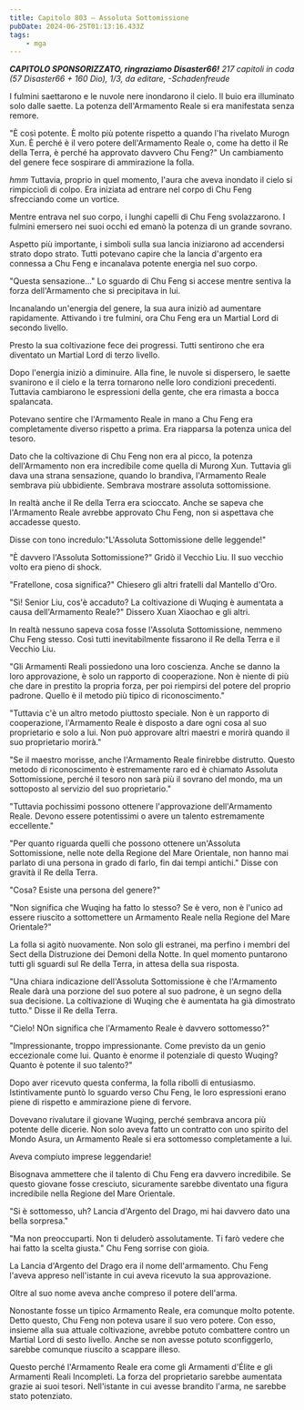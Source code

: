 ```yaml
---
title: Capitolo 803 – Assoluta Sottomissione
pubDate: 2024-06-25T01:13:16.433Z
tags:
    - mga
---
```



<em><strong>CAPITOLO SPONSORIZZATO, ringraziamo Disaster66!</strong>
217 capitoli in coda (57 Disaster66 + 160 Dio), 1/3,
da editare,
-Schadenfreude</em>


I fulmini saettarono e le nuvole nere inondarono il cielo. Il buio era illuminato solo dalle saette. La potenza dell'Armamento Reale si era manifestata senza remore.


"È così potente. È molto più potente rispetto a quando l'ha rivelato Murogn Xun. È perché è il vero potere dell'Armamento Reale o, come ha detto il Re della Terra, è perché ha approvato davvero Chu Feng?" Un cambiamento del genere fece sospirare di ammirazione la folla.


*hmm* Tuttavia, proprio in quel momento, l'aura che aveva inondato il cielo si rimpicciolì di colpo. Era iniziata ad entrare nel corpo di Chu Feng sfrecciando come un vortice.


Mentre entrava nel suo corpo, i lunghi capelli di Chu Feng svolazzarono. I fulmini emersero nei suoi occhi ed emanò la potenza di un grande sovrano.


Aspetto più importante, i simboli sulla sua lancia iniziarono ad accendersi strato dopo strato. Tutti potevano capire che la lancia d'argento era connessa a Chu Feng e incanalava potente energia nel suo corpo.


"Questa sensazione..." Lo sguardo di Chu Feng si accese mentre sentiva la forza dell'Armamento che si precipitava in lui.


Incanalando un'energia del genere, la sua aura iniziò ad aumentare rapidamente. Attivando i tre fulmini, ora Chu Feng era un Martial Lord di secondo livello.


Presto la sua coltivazione fece dei progressi. Tutti sentirono che era diventato un Martial Lord di terzo livello.


Dopo l'energia iniziò a diminuire. Alla fine, le nuvole si dispersero, le saette svanirono e il cielo e la terra tornarono nelle loro condizioni precedenti. Tuttavia cambiarono le espressioni della gente, che era rimasta a bocca spalancata.


Potevano sentire che l'Armamento Reale in mano a Chu Feng era completamente diverso rispetto a prima. Era riapparsa la potenza unica del tesoro.


Dato che la coltivazione di Chu Feng non era al picco, la potenza dell'Armamento non era incredibile come quella di Murong Xun. Tuttavia gli dava una strana sensazione, quando lo brandiva, l'Armamento Reale sembrava più ubbidiente. Sembrava mostrare assoluta sottomissione.


In realtà anche il Re della Terra era scioccato. Anche se sapeva che l'Armamento Reale avrebbe approvato Chu Feng, non si aspettava che accadesse questo.


Disse con tono incredulo:"L'Assoluta Sottomissione delle leggende!"


"È davvero l'Assoluta Sottomissione?" Gridò il Vecchio Liu. Il suo vecchio volto era pieno di shock.


"Fratellone, cosa significa?" Chiesero gli altri fratelli dal Mantello d'Oro.


"Sì! Senior Liu, cos'è accaduto? La coltivazione di Wuqing è aumentata a causa dell'Armamento Reale?" Dissero Xuan Xiaochao e gli altri.


In realtà nessuno sapeva cosa fosse l'Assoluta Sottomissione, nemmeno Chu Feng stesso. Così tutti inevitabilmente fissarono il Re della Terra e il Vecchio Liu.


"Gli Armamenti Reali possiedono una loro coscienza. Anche se danno la loro approvazione, è solo un rapporto di cooperazione. Non è niente di più che dare in prestito la propria forza, per poi riempirsi del potere del proprio padrone. Quello è il metodo più tipico di riconoscimento."


"Tuttavia c'è un altro metodo piuttosto speciale. Non è un rapporto di cooperazione, l'Armamento Reale è disposto a dare ogni cosa al suo proprietario e solo a lui. Non può approvare altri maestri e morirà quando il suo proprietario morirà."


"Se il maestro morisse, anche l'Armamento Reale finirebbe distrutto. Questo metodo di riconoscimento è estremamente raro ed è chiamato Assoluta Sottomissione, perché il tesoro non sarà più il sovrano del mondo, ma un sottoposto al servizio del suo proprietario."


"Tuttavia pochissimi possono ottenere l'approvazione dell'Armamento Reale. Devono essere potentissimi o avere un talento estremamente eccellente."


"Per quanto riguarda quelli che possono ottenere un'Assoluta Sottomissione, nelle note della Regione del Mare Orientale, non hanno mai parlato di una persona in grado di farlo, fin dai tempi antichi." Disse con gravità il Re della Terra.


"Cosa? Esiste una persona del genere?"


"Non significa che Wuqing ha fatto lo stesso? Se è vero, non è l'unico ad essere riuscito a sottomettere un Armamento Reale nella Regione del Mare Orientale?"


La folla si agitò nuovamente. Non solo gli estranei, ma perfino i membri del Sect della Distruzione dei Demoni della Notte. In quel momento puntarono tutti gli sguardi sul Re della Terra, in attesa della sua risposta.


"Una chiara indicazione dell'Assoluta Sottomissione è che l'Armamento Reale darà una porzione del suo potere al suo padrone, è un segno della sua decisione. La coltivazione di Wuqing che è aumentata ha già dimostrato tutto." Disse il Re della Terra.


"Cielo! NOn significa che l'Armamento Reale è davvero sottomesso?"


"Impressionante, troppo impressionante. Come previsto da un genio eccezionale come lui. Quanto è enorme il potenziale di questo Wuqing? Quanto è potente il suo talento?"


Dopo aver ricevuto questa conferma, la folla ribollì di entusiasmo. Istintivamente puntò lo sguardo verso Chu Feng, le loro espressioni erano piene di rispetto e ammirazione piene di fervore.


Dovevano rivalutare il giovane Wuqing, perché sembrava ancora più potente delle dicerie. Non solo aveva fatto un contratto con uno spirito del Mondo Asura, un Armamento Reale si era sottomesso completamente a lui.


Aveva compiuto imprese leggendarie!


Bisognava ammettere che il talento di Chu Feng era davvero incredibile. Se questo giovane fosse cresciuto, sicuramente sarebbe diventato una figura incredibile nella Regione del Mare Orientale.


"Si è sottomesso, uh? Lancia d'Argento del Drago, mi hai davvero dato una bella sorpresa."


"Ma non preoccuparti. Non ti deluderò assolutamente. Ti farò vedere che hai fatto la scelta giusta." Chu Feng sorrise con gioia.


La Lancia d'Argento del Drago era il nome dell'armamento. Chu Feng l'aveva appreso nell'istante in cui aveva ricevuto la sua approvazione.


Oltre al suo nome aveva anche compreso il potere dell'arma.


Nonostante fosse un tipico Armamento Reale, era comunque molto potente. Detto questo, Chu Feng non poteva usare il suo vero potere. Con esso, insieme alla sua attuale coltivazione, avrebbe potuto combattere contro un Martial Lord di sesto livello. Anche se non avesse potuto sconfiggerlo, sarebbe comunque riuscito a scappare illeso.


Questo perché l'Armamento Reale era come gli Armamenti d'Élite e gli Armamenti Reali Incompleti. La forza del proprietario sarebbe aumentata grazie ai suoi tesori. Nell'istante in cui avesse brandito l'arma, ne sarebbe stato potenziato.
                                


                                




                                


                                



